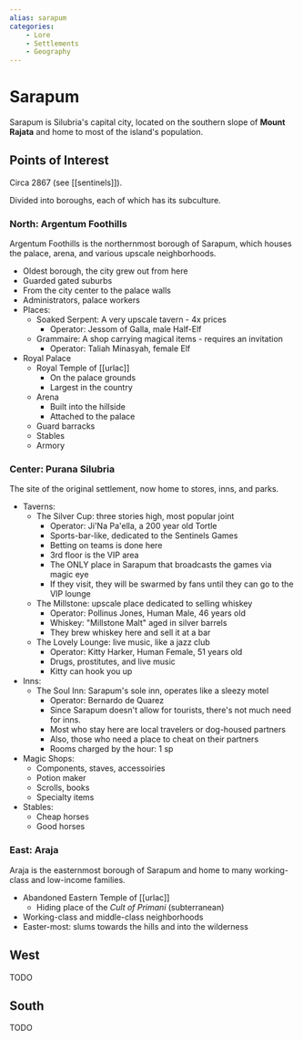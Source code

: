 ```yaml
---
alias: sarapum
categories:
    - Lore
    - Settlements
    - Geography
---
```

# Sarapum

Sarapum is Silubria's capital city, located on the southern slope of **Mount Rajata** and home to most of the island's population.

## Points of Interest

Circa 2867 (see [[sentinels]]).

Divided into boroughs, each of which has its subculture.

### North: Argentum Foothills

Argentum Foothills is the northernmost borough of Sarapum, which houses the palace, arena, and various upscale neighborhoods.

- Oldest borough, the city grew out from here
- Guarded gated suburbs
- From the city center to the palace walls
- Administrators, palace workers
- Places:
  - Soaked Serpent: A very upscale tavern - 4x prices
    - Operator: Jessom of Galla, male Half-Elf
  - Grammaire: A shop carrying magical items - requires an invitation
    - Operator: Taliah Minasyah, female Elf
- Royal Palace
  - Royal Temple of [[urlac]]
    - On the palace grounds
    - Largest in the country
  - Arena
    - Built into the hillside
    - Attached to the palace
  - Guard barracks
  - Stables
  - Armory

### Center: Purana Silubria

The site of the original settlement, now home to stores, inns, and parks.

- Taverns:
  - The Silver Cup: three stories high, most popular joint
    - Operator: Ji'Na Pa'ella, a 200 year old Tortle
    - Sports-bar-like, dedicated to the Sentinels Games
    - Betting on teams is done here
    - 3rd floor is the VIP area
    - The ONLY place in Sarapum that broadcasts the games via magic eye
    - If they visit, they will be swarmed by fans until they can go to the VIP lounge
  - The Millstone: upscale place dedicated to selling whiskey
    - Operator: Pollinus Jones, Human Male, 46 years old
    - Whiskey: "Millstone Malt" aged in silver barrels
    - They brew whiskey here and sell it at a bar
  - The Lovely Lounge: live music, like a jazz club
    - Operator: Kitty Harker, Human Female, 51 years old
    - Drugs, prostitutes, and live music
    - Kitty can hook you up
- Inns:
  - The Soul Inn: Sarapum's sole inn, operates like a sleezy motel
    - Operator: Bernardo de Quarez
    - Since Sarapum doesn't allow for tourists, there's not much need for inns.
    - Most who stay here are local travelers or dog-housed partners
    - Also, those who need a place to cheat on their partners
    - Rooms charged by the hour: 1 sp
- Magic Shops:
  - Components, staves, accessoiries
  - Potion maker
  - Scrolls, books
  - Specialty items
- Stables:
  - Cheap horses
  - Good horses

### East: Araja

Araja is the easternmost borough of Sarapum and home to many working-class and low-income families.

- Abandoned Eastern Temple of [[urlac]]
  - Hiding place of the *Cult of Primani* (subterranean)
- Working-class and middle-class neighborhoods
- Easter-most: slums towards the hills and into the wilderness

## West

TODO

## South

TODO
